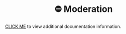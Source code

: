 <h1 align="center">⛔️ Moderation</h1>

[CLICK ME](https://laernos.gitbook.io/mod-docs/yetkili-komutlari/ban-and-kick#hapishane) to view additional documentation information. 

